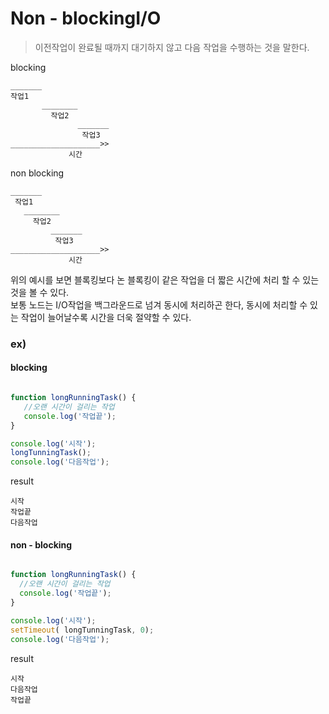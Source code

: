# Non - blockingI/O
> 이전작업이 완료될 때까지 대기하지 않고 다음 작업을 수행하는 것을 말한다.

blocking
```
_______
작업1  
       ________
         작업2
               _______
                작업3
____________________>>
             시간 
```
non blocking
```
_______
 작업1
   ________
     작업2
         _______
          작업3
____________________>>
             시간 
```
 위의 예시를 보면 블록킹보다 논 블록킹이 같은 작업을 더 짧은 시간에 처리 할 수 있는 것을 볼 수 있다.  
 보통 노드는 I/O작업을 백그라운드로 넘겨 동시에 처리하곤 한다, 동시에 처리할 수 있는 작업이 늘어날수록 시간을 더욱 절약할 수 있다.
 ### ex)
 #### blocking
 ```js

 function longRunningTask() {
    //오랜 시간이 걸리는 작업
    console.log('작업끝');
 }

 console.log('시작');
 longTunningTask();
 console.log('다음작업');
 ```
 result
 ```
 시작
 작업끝
 다음작업
 ```

 #### non - blocking
  ```js

 function longRunningTask() {
    //오랜 시간이 걸리는 작업
    console.log('작업끝');
 }

 console.log('시작');
 setTimeout( longTunningTask, 0);
 console.log('다음작업');
 ```
 result
 ```
 시작 
 다음작업
 작업끝
 ```
